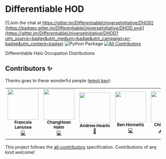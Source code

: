 # Differentiable HOD
[![Join the chat at https://gitter.im/DifferentiableUniverseInitiative/DHOD](https://badges.gitter.im/DifferentiableUniverseInitiative/DHOD.svg)](https://gitter.im/DifferentiableUniverseInitiative/DHOD?utm_source=badge&utm_medium=badge&utm_campaign=pr-badge&utm_content=badge) ![Python Package](https://github.com/DifferentiableUniverseInitiative/DHOD/workflows/Python%20package/badge.svg)<!-- ALL-CONTRIBUTORS-BADGE:START - Do not remove or modify this section -->
[![All Contributors](https://img.shields.io/badge/all_contributors-5-orange.svg?style=flat-square)](#contributors-)
<!-- ALL-CONTRIBUTORS-BADGE:END -->  

Differentiable Halo Occupation Distributions

## Contributors ✨

Thanks goes to these wonderful people ([emoji key](https://allcontributors.org/docs/en/emoji-key)):

<!-- ALL-CONTRIBUTORS-LIST:START - Do not remove or modify this section -->
<!-- prettier-ignore-start -->
<!-- markdownlint-disable -->
<table>
  <tr>
    <td align="center"><a href="http://flanusse.net"><img src="https://avatars0.githubusercontent.com/u/861591?v=4?s=100" width="100px;" alt=""/><br /><sub><b>Francois Lanusse</b></sub></a><br /><a href="https://github.com/DifferentiableUniverseInitiative/DHOD/commits?author=EiffL" title="Code">💻</a></td>
    <td align="center"><a href="http://changhoonhahn.github.io"><img src="https://avatars0.githubusercontent.com/u/1895640?v=4?s=100" width="100px;" alt=""/><br /><sub><b>ChangHoon Hahn</b></sub></a><br /><a href="https://github.com/DifferentiableUniverseInitiative/DHOD/commits?author=changhoonhahn" title="Code">💻</a></td>
    <td align="center"><a href="https://github.com/aphearin"><img src="https://avatars0.githubusercontent.com/u/6951595?v=4?s=100" width="100px;" alt=""/><br /><sub><b>Andrew Hearin</b></sub></a><br /><a href="#ideas-aphearin" title="Ideas, Planning, & Feedback">🤔</a></td>
    <td align="center"><a href="https://bhorowitz.github.io/"><img src="https://avatars2.githubusercontent.com/u/6059772?v=4?s=100" width="100px;" alt=""/><br /><sub><b>Ben Horowitz</b></sub></a><br /><a href="https://github.com/DifferentiableUniverseInitiative/DHOD/commits?author=bhorowitz" title="Code">💻</a></td>
    <td align="center"><a href="https://modichirag.github.io/"><img src="https://avatars.githubusercontent.com/u/13356766?v=4?s=100" width="100px;" alt=""/><br /><sub><b>Chirag Modi</b></sub></a><br /><a href="#content-modichirag" title="Content">🖋</a> <a href="https://github.com/DifferentiableUniverseInitiative/DHOD/commits?author=modichirag" title="Code">💻</a> <a href="#ideas-modichirag" title="Ideas, Planning, & Feedback">🤔</a></td>
  </tr>
</table>

<!-- markdownlint-restore -->
<!-- prettier-ignore-end -->

<!-- ALL-CONTRIBUTORS-LIST:END -->

This project follows the [all-contributors](https://github.com/all-contributors/all-contributors) specification. Contributions of any kind welcome!
